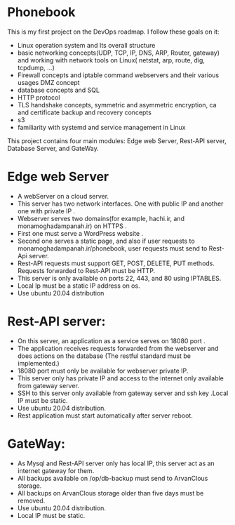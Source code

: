 # Phonebook


This is my first project on the DevOps roadmap.
I follow these goals on it:

- Linux operation system and Its overall structure 
- basic networking concepts(UDP, TCP, IP, DNS, ARP, Router, gateway) and working with network tools on Linux( netstat, arp, route, dig, tcpdump, ...) 
- Firewall concepts and iptable command webservers and their various usages DMZ concept
- database concepts and SQL 
- HTTP protocol
- TLS handshake concepts, symmetric and asymmetric encryption, ca and certificate backup and recovery concepts
- s3
- familiarity with systemd and service management in Linux 

This project contains four main modules: Edge web Server, Rest-API server, Database Server, and GateWay.

# Edge web Server
- A webServer on a cloud server.
- This server has two network interfaces. One with public IP and another one with private IP .
- Webserver serves two domains(for example, hachi.ir, and monamoghadampanah.ir)   on HTTPS .
- First one  must serve a WordPress website .
- Second one serves a static page, and also if user requests to monamoghadampanah.ir/phonebook, user requests must send to Rest-Api server.
- Rest-API requests must support GET, POST, DELETE, PUT methods. Requests forwarded to Rest-API must be HTTP.
- This server is only available on ports 22, 443, and 80 using IPTABLES. 
- Local Ip must be a static IP address on os. 
- Use ubuntu 20.04 distribution 

# Rest-API server:

- On this server, an application as a service serves on 18080 port .
- The application receives requests forwarded from the webserver and does actions on the database (The restful standard must be implemented.)
- 18080 port must only be available for webserver private IP.
- This server only has private IP and access to the internet only available from gateway server.
- SSH to this server only available from gateway server and ssh key .Local IP must be static.
- Use ubuntu 20.04 distribution.
- Rest application must start automatically after server reboot.


# GateWay:
- As Mysql and Rest-API server only has local IP, this server act as an internet gateway for them.
- All backups available on /op/db-backup must send to ArvanClous storage.
- All backups on ArvanClous storage older than five days must be removed.
- Use ubuntu 20.04 distribution.
- Local IP must be static.

